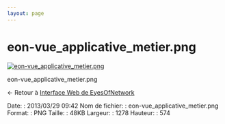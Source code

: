 ```yaml
---
layout: page
---
```


eon-vue\_applicative\_metier.png
================================

[![eon-vue\_applicative\_metier.png](/assets/media/eon-vue_applicative_metier.png@cache=&w=899&h=404 "eon-vue_applicative_metier.png")](/assets/media/eon-vue_applicative_metier.png@cache= "Afficher le fichier original")

eon-vue\_applicative\_metier.png

← Retour à [Interface Web de
EyesOfNetwork](../eyesofnetwork/eyesofnetwork-interface.html "eyesofnetwork:eyesofnetwork-interface")

Date:
:   2013/03/29 09:42
Nom de fichier:
:   eon-vue\_applicative\_metier.png
Format:
:   PNG
Taille:
:   48KB
Largeur:
:   1278
Hauteur:
:   574

